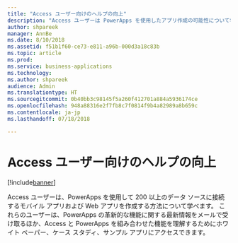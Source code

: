 ```yaml
---
title: "Access ユーザー向けのヘルプの向上"
description: "Access ユーザーは PowerApps を使用したアプリ作成の可能性について学べます"
author: shpareek
manager: AnnBe
ms.date: 8/10/2018
ms.assetid: f51b1f60-ce73-e811-a96b-000d3a18c83b
ms.topic: article
ms.prod: 
ms.service: business-applications
ms.technology: 
ms.author: shpareek
audience: Admin
ms.translationtype: HT
ms.sourcegitcommit: 0b40bb3c98145f5a260f412701a884a5936174ce
ms.openlocfilehash: 948a88316e2f7fb8c7f0814f9b4a82989a8b659c
ms.contentlocale: ja-jp
ms.lasthandoff: 07/18/2018

---
```

# <a name="improved-help-for-access-users"></a>Access ユーザー向けのヘルプの向上


[!include[banner](../../includes/banner.md)]

Access ユーザーは、PowerApps を使用して 200 以上のデータ ソースに接続するモバイル アプリおよび Web アプリを作成する方法について学べます。 これらのユーザーは、PowerApps の革新的な機能に関する最新情報をメールで受け取るほか、Access と PowerApps を組み合わせた機能を理解するためにホワイト ペーパー、ケース スタディ、サンプル アプリにアクセスできます。

